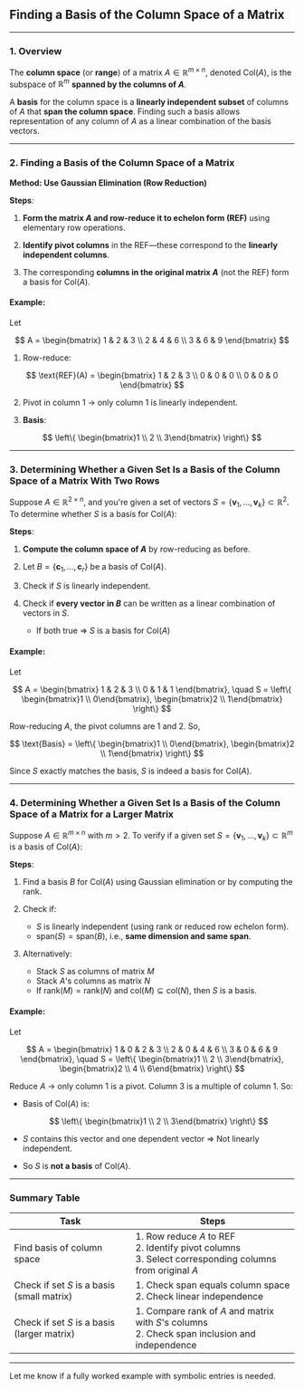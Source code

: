 ## **Finding a Basis of the Column Space of a Matrix**

---

### **1. Overview**

The **column space** (or **range**) of a matrix $A \in \mathbb{R}^{m \times n}$, denoted $\text{Col}(A)$, is the subspace of $\mathbb{R}^m$ **spanned by the columns of $A$**.

A **basis** for the column space is a **linearly independent subset** of columns of $A$ that **span the column space**. Finding such a basis allows representation of any column of $A$ as a linear combination of the basis vectors.

---

### **2. Finding a Basis of the Column Space of a Matrix**

**Method: Use Gaussian Elimination (Row Reduction)**

**Steps**:

1. **Form the matrix $A$ and row-reduce it to echelon form (REF)** using elementary row operations.

2. **Identify pivot columns** in the REF—these correspond to the **linearly independent columns**.

3. The corresponding **columns in the original matrix $A$** (not the REF) form a basis for $\text{Col}(A)$.

#### **Example**:

Let

$$
A = \begin{bmatrix}
1 & 2 & 3 \\
2 & 4 & 6 \\
3 & 6 & 9
\end{bmatrix}
$$

1. Row-reduce:

$$
\text{REF}(A) = \begin{bmatrix}
1 & 2 & 3 \\
0 & 0 & 0 \\
0 & 0 & 0
\end{bmatrix}
$$

2. Pivot in column 1 → only column 1 is linearly independent.

3. **Basis**:

$$
\left\{ \begin{bmatrix}1 \\ 2 \\ 3\end{bmatrix} \right\}
$$

---

### **3. Determining Whether a Given Set Is a Basis of the Column Space of a Matrix With Two Rows**

Suppose $A \in \mathbb{R}^{2 \times n}$, and you're given a set of vectors $S = \{ \mathbf{v}_1, \dots, \mathbf{v}_k \} \subset \mathbb{R}^2$. To determine whether $S$ is a basis for $\text{Col}(A)$:

**Steps**:

1. **Compute the column space of $A$** by row-reducing as before.

2. Let $B = \{ \mathbf{c}_1, \dots, \mathbf{c}_r \}$ be a basis of $\text{Col}(A)$.

3. Check if $S$ is linearly independent.

4. Check if **every vector in $B$** can be written as a linear combination of vectors in $S$.

   * If both true ⇒ $S$ is a basis for $\text{Col}(A)$

#### **Example**:

Let

$$
A = \begin{bmatrix}
1 & 2 & 3 \\
0 & 1 & 1
\end{bmatrix}, \quad S = \left\{
\begin{bmatrix}1 \\ 0\end{bmatrix}, \begin{bmatrix}2 \\ 1\end{bmatrix}
\right\}
$$

Row-reducing $A$, the pivot columns are 1 and 2. So,

$$
\text{Basis} = \left\{
\begin{bmatrix}1 \\ 0\end{bmatrix}, \begin{bmatrix}2 \\ 1\end{bmatrix}
\right\}
$$

Since $S$ exactly matches the basis, $S$ is indeed a basis for $\text{Col}(A)$.

---

### **4. Determining Whether a Given Set Is a Basis of the Column Space of a Matrix for a Larger Matrix**

Suppose $A \in \mathbb{R}^{m \times n}$ with $m > 2$. To verify if a given set $S = \{ \mathbf{v}_1, \dots, \mathbf{v}_k \} \subset \mathbb{R}^m$ is a basis of $\text{Col}(A)$:

**Steps**:

1. Find a basis $B$ for $\text{Col}(A)$ using Gaussian elimination or by computing the rank.

2. Check if:

   * $S$ is linearly independent (using rank or reduced row echelon form).
   * $\text{span}(S) = \text{span}(B)$, i.e., **same dimension and same span**.

3. Alternatively:

   * Stack $S$ as columns of matrix $M$
   * Stack $A$'s columns as matrix $N$
   * If $\text{rank}(M) = \text{rank}(N)$ and $\text{col}(M) \subseteq \text{col}(N)$, then $S$ is a basis.

#### **Example**:

Let

$$
A = \begin{bmatrix}
1 & 0 & 2 & 3 \\
2 & 0 & 4 & 6 \\
3 & 0 & 6 & 9
\end{bmatrix}, \quad
S = \left\{
\begin{bmatrix}1 \\ 2 \\ 3\end{bmatrix}, \begin{bmatrix}2 \\ 4 \\ 6\end{bmatrix}
\right\}
$$

Reduce $A$ → only column 1 is a pivot. Column 3 is a multiple of column 1. So:

* Basis of $\text{Col}(A)$ is:

  $$
  \left\{
  \begin{bmatrix}1 \\ 2 \\ 3\end{bmatrix}
  \right\}
  $$

* $S$ contains this vector and one dependent vector ⇒ Not linearly independent.

* So $S$ is **not a basis** of $\text{Col}(A)$.

---

### **Summary Table**

| **Task**                                    | **Steps**                                                                                                      |
| ------------------------------------------- | -------------------------------------------------------------------------------------------------------------- |
| Find basis of column space                  | 1. Row reduce $A$ to REF <br> 2. Identify pivot columns <br> 3. Select corresponding columns from original $A$ |
| Check if set $S$ is a basis (small matrix)  | 1. Check span equals column space <br> 2. Check linear independence                                            |
| Check if set $S$ is a basis (larger matrix) | 1. Compare rank of $A$ and matrix with $S$'s columns <br> 2. Check span inclusion and independence             |

---

Let me know if a fully worked example with symbolic entries is needed.
